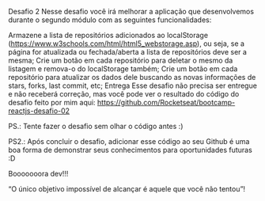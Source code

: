 Desafio 2
Nesse desafio você irá melhorar a aplicação que desenvolvemos durante o segundo módulo com as seguintes funcionalidades:

Armazene a lista de repositórios adicionados ao localStorage (https://www.w3schools.com/html/html5_webstorage.asp), ou seja, se a página for atualizada ou fechada/aberta a lista de repositórios deve ser a mesma;
Crie um botão em cada repositório para deletar o mesmo da listagem e remova-o do localStorage também;
Crie um botão em cada repositório para atualizar os dados dele buscando as novas informações de stars, forks, last commit, etc;
Entrega
Esse desafio não precisa ser entregue e não receberá correção, mas você pode ver o resultado do código do desafio feito por mim aqui: https://github.com/Rocketseat/bootcamp-reactjs-desafio-02

PS.: Tente fazer o desafio sem olhar o código antes :)

PS2.: Após concluir o desafio, adicionar esse código ao seu Github é uma boa forma de demonstrar seus conhecimentos para oportunidades futuras :D

Booooooora dev!!!

“O único objetivo impossível de alcançar é aquele que você não tentou”!
